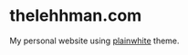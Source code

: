 # thelehhman.com
My personal website using [plainwhite](http://github.com/thelehhman/plainwhite) theme.
